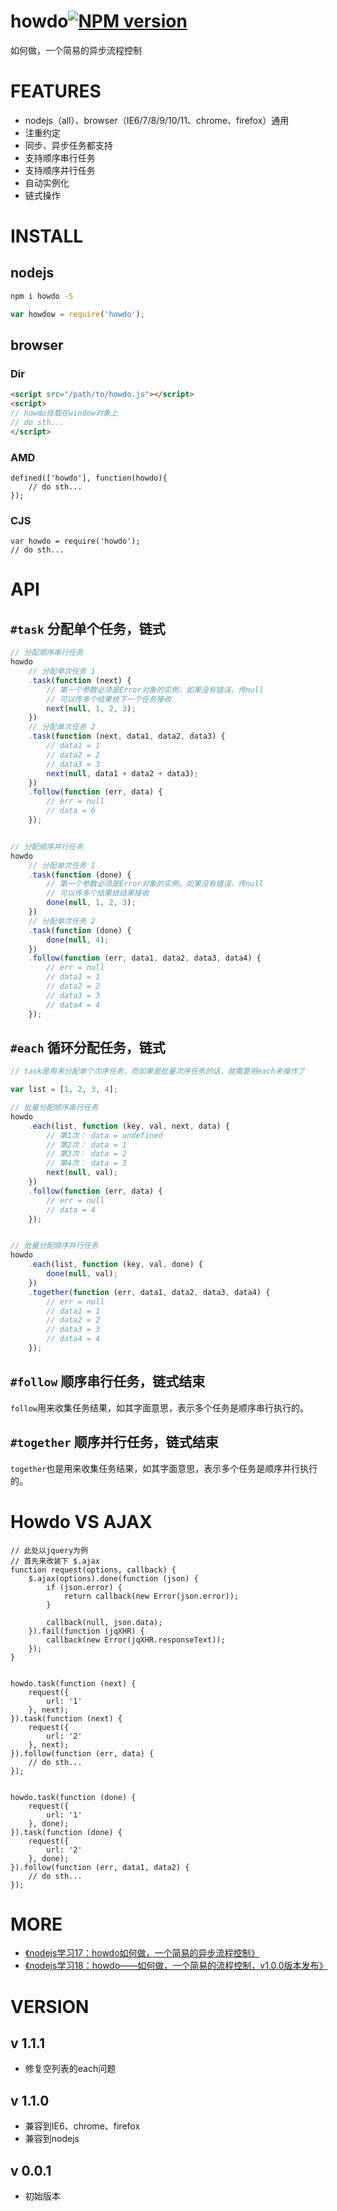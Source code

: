 # howdo[![NPM version](https://img.shields.io/npm/v/howdo.svg?style=flat)](https://npmjs.org/package/howdo)
如何做，一个简易的异步流程控制

# FEATURES
* nodejs（all）、browser（IE6/7/8/9/10/11、chrome、firefox）通用
* 注重约定
* 同步、异步任务都支持
* 支持顺序串行任务
* 支持顺序并行任务
* 自动实例化
* 链式操作



# INSTALL

## nodejs
```cmd
npm i howdo -S
```

```js
var howdow = require('howdo');
```

## browser
### Dir
```html
<script src="/path/to/howdo.js"></script>
<script>
// howdo挂载在window对象上
// do sth...
</script>
```

### AMD
```
defined(['howdo'], function(howdo){
    // do sth...
});
```

### CJS
```
var howdo = require('howdo');
// do sth...
```


# API

## `#task` 分配单个任务，链式
```js
// 分配顺序串行任务
howdo
    // 分配单次任务 1
    .task(function (next) {
        // 第一个参数必须是Error对象的实例，如果没有错误，传null
        // 可以传多个结果给下一个任务接收
        next(null, 1, 2, 3);
    })
    // 分配单次任务 2
    .task(function (next, data1, data2, data3) {
        // data1 = 1
        // data2 = 2
        // data3 = 3
        next(null, data1 + data2 + data3);
    })
    .follow(function (err, data) {
        // err = null
        // data = 6
    });


// 分配顺序并行任务
howdo
    // 分配单次任务 1
    .task(function (done) {
        // 第一个参数必须是Error对象的实例，如果没有错误，传null
        // 可以传多个结果给结果接收
        done(null, 1, 2, 3);
    })
    // 分配单次任务 2
    .task(function (done) {
        done(null, 4);
    })
    .follow(function (err, data1, data2, data3, data4) {
        // err = null
        // data1 = 1
        // data2 = 2
        // data3 = 3
        // data4 = 4
    });
```

## `#each` 循环分配任务，链式
```js
// task是用来分配单个次序任务，而如果是批量次序任务的话，就需要用each来操作了

var list = [1, 2, 3, 4];

// 批量分配顺序串行任务
howdo
    .each(list, function (key, val, next, data) {
        // 第1次： data = undefined
        // 第2次： data = 1
        // 第3次： data = 2
        // 第4次： data = 3
        next(null, val);
    })
    .follow(function (err, data) {
        // err = null
        // data = 4
    });


// 批量分配顺序并行任务
howdo
    .each(list, function (key, val, done) {
        done(null, val);
    })
    .together(function (err, data1, data2, data3, data4) {
        // err = null
        // data1 = 1
        // data2 = 2
        // data3 = 3
        // data4 = 4
    });
```


## `#follow` 顺序串行任务，链式结束

`follow`用来收集任务结果，如其字面意思，表示多个任务是顺序串行执行的。


## `#together` 顺序并行任务，链式结束

`together`也是用来收集任务结果，如其字面意思，表示多个任务是顺序并行执行的。



# Howdo VS AJAX
```
// 此处以jquery为例
// 首先来改装下 $.ajax
function request(options, callback) {
    $.ajax(options).done(function (json) {
        if (json.error) {
            return callback(new Error(json.error));
        }

        callback(null, json.data);
    }).fail(function (jqXHR) {
        callback(new Error(jqXHR.responseText));
    });
}


howdo.task(function (next) {
    request({
        url: '1'
    }, next);
}).task(function (next) {
    request({
        url: '2'
    }, next);
}).follow(function (err, data) {
    // do sth...
});


howdo.task(function (done) {
    request({
        url: '1'
    }, done);
}).task(function (done) {
    request({
        url: '2'
    }, done);
}).follow(function (err, data1, data2) {
    // do sth...
});
```


# MORE
* [《nodejs学习17：howdo如何做，一个简易的异步流程控制》](http://qianduanblog.com/post/nodejs-learning-17-howdo-a-simple-workflow-solutions.html)
* [《nodejs学习18：howdo——如何做，一个简易的流程控制，v1.0.0版本发布》](http://qianduanblog.com/post/nodejs-learning-18-howdo-how-to-do-a-simple-flow-control-v1-0-0-release.html)


# VERSION
## v 1.1.1
* 修复空列表的each问题

## v 1.1.0
* 兼容到IE6、chrome、firefox
* 兼容到nodejs

## v 0.0.1
* 初始版本
